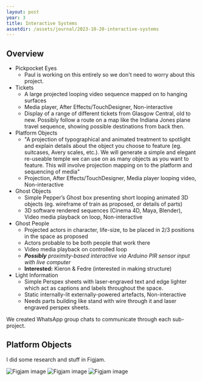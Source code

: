 ```yaml
---
layout: post
year: 3
title: Interactive Systems
assetdir: /assets/journal/2023-10-20-interactive-systems
---
```


## Overview

* Pickpocket Eyes
  * Paul is working on this entirely so we don't need to worry about this project.
* Tickets
  * A large projected looping video sequence mapped on to hanging surfaces
  * Media player, After Effects/TouchDesigner, Non-interactive
  * Display of a range of different tickets from Glasgow Central, old to new. Possibly follow a route on a map like the Indiana Jones plane travel sequence, showing possible destinations from back then.
* Platform Objects
  * "A projection of typographical and animated treatment to spotlight and explain details about the object you choose to feature (eg. suitcases, Avery scales, etc.). We will generate a simple and elegant re-useable temple we can use on as many objects as you want to feature. This will involve projection mapping on to the platform and sequencing of media"
  * Projection, After Effects/TouchDesigner, Media player looping video, Non-interactive
* Ghost Objects
  * Simple Pepper’s Ghost box presenting short looping animated 3D objects (eg. wireframe of train as proposed, or details of parts)
  * 3D software rendered sequences (Cinema 4D, Maya, Blender), Video media playback on loop, Non-interactive
* Ghost People
  * Projected actors in character, life-size, to be placed in 2/3 positions in the space as proposed
  * Actors probable to be both people that work there
  * Video media playback on controlled loop
  * ***Possibly*** *proximity-based interactive via Arduino PIR sensor input with live computer*
  * **Interested:** Kieron & Fedre (interested in making structure)
* Light Information
  * Simple Perspex sheets with laser-engraved text and edge lighter which act as captions and labels throughout the space.
  * Static internally-lit externally-powered artefacts, Non-interactive
  * Needs parts building like stand with wire through it and laser engraved perspex sheets.

We created WhatsApp group chats to communicate through each sub-project.

## Platform Objects

I did some research and stuff in Figjam.

<img src="{{ page.assetdir }}/Mock up.png" class="col-12 figure-img img-fluid" alt="Figjam image">

<img src="{{ page.assetdir }}/Testing font styles.png" class="col-12 figure-img img-fluid" alt="Figjam image">

<img src="{{ page.assetdir }}/Testing circle.png" class="col-12 figure-img img-fluid" alt="Figjam image">

